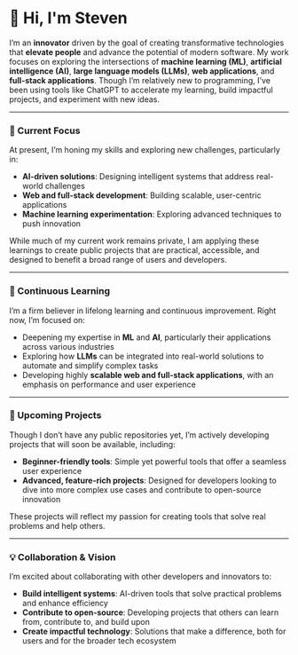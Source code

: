 # 👋 Hi, I'm Steven

I’m an **innovator** driven by the goal of creating transformative technologies that **elevate people** and advance the potential of modern software. My work focuses on exploring the intersections of **machine learning (ML)**, **artificial intelligence (AI)**, **large language models (LLMs)**, **web applications**, and **full-stack applications**. Though I’m relatively new to programming, I’ve been using tools like ChatGPT to accelerate my learning, build impactful projects, and experiment with new ideas.

---

### 🚀 Current Focus
At present, I’m honing my skills and exploring new challenges, particularly in:
- **AI-driven solutions**: Designing intelligent systems that address real-world challenges
- **Web and full-stack development**: Building scalable, user-centric applications
- **Machine learning experimentation**: Exploring advanced techniques to push innovation

While much of my current work remains private, I am applying these learnings to create public projects that are practical, accessible, and designed to benefit a broad range of users and developers.

---

### 🌱 Continuous Learning
I’m a firm believer in lifelong learning and continuous improvement. Right now, I’m focused on:
- Deepening my expertise in **ML** and **AI**, particularly their applications across various industries
- Exploring how **LLMs** can be integrated into real-world solutions to automate and simplify complex tasks
- Developing highly **scalable web and full-stack applications**, with an emphasis on performance and user experience

---

### 🔧 Upcoming Projects
Though I don’t have any public repositories yet, I’m actively developing projects that will soon be available, including:
- **Beginner-friendly tools**: Simple yet powerful tools that offer a seamless user experience
- **Advanced, feature-rich projects**: Designed for developers looking to dive into more complex use cases and contribute to open-source innovation

These projects will reflect my passion for creating tools that solve real problems and help others.

---

### 💡 Collaboration & Vision
I’m excited about collaborating with other developers and innovators to:
- **Build intelligent systems**: AI-driven tools that solve practical problems and enhance efficiency
- **Contribute to open-source**: Developing projects that others can learn from, contribute to, and build upon
- **Create impactful technology**: Solutions that make a difference, both for users and for the broader tech ecosystem
